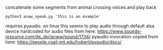 concatenate some segments from animal crossing voices and play back

```
python3 acww_speak.py 'this is an example'
```

requires pyaudio. on linux this seems to play audio through default alsa device
hardcoded for audio files from here: https://www.sounds-resource.com/ds_dsi/acww/sound/1734/
pyaudio invocation copied from here: https://people.csail.mit.edu/hubert/pyaudio/docs/
